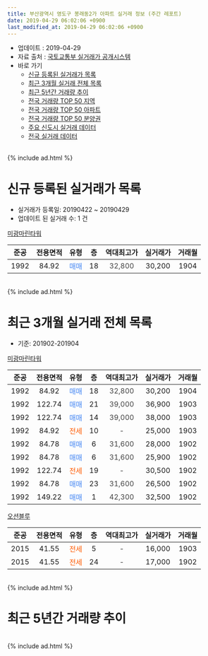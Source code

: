 ```yaml
---
title: 부산광역시 영도구 봉래동2가 아파트 실거래 정보 (주간 레포트)
date: 2019-04-29 06:02:06 +0900
last_modified_at: 2019-04-29 06:02:06 +0900
---
```


* 업데이트 : 2019-04-29
* 자료 출처 : [국토교통부 실거래가 공개시스템](http://rt.molit.go.kr)
* 바로 가기
    * [신규 등록된 실거래가 목록](#신규-등록된-실거래가-목록)
    * [최근 3개월 실거래 전체 목록](#최근-3개월-실거래-전체-목록)
    * [최근 5년간 거래량 추이](#최근-5년간-거래량-추이)
    * [전국 거래량 TOP 50 지역](https://inasie.github.io/apt-trade-info/최근-3개월-전국에서-가장-거래가-많이-발생한-지역)
    * [전국 거래량 TOP 50 아파트](https://inasie.github.io/apt-trade-info/최근-3개월-전국에서-가장-거래가-많이-발생한-아파트)
    * [전국 거래량 TOP 50 분양권](https://inasie.github.io/apt-trade-info/최근-3개월-전국에서-가장-거래가-많이-발생한-분양권)
    * [주요 신도시 실거래 데이터](https://inasie.github.io/apt-trade-info/주요-신도시)
    * [전국 실거래 데이터](https://inasie.github.io/apt-trade-info/전국)
<br>
{% include ad.html %}
<br>

# 신규 등록된 실거래가 목록
* 실거래가 등록일: 20190422 ~ 20190429
* 업데이트 된 실거래 수: 1 건


[미광마린타워](https://search.naver.com/search.naver?query=%EB%B6%80%EC%82%B0%EA%B4%91%EC%97%AD%EC%8B%9C+%EC%98%81%EB%8F%84%EA%B5%AC+%EB%B4%89%EB%9E%98%EB%8F%992%EA%B0%80+%EB%AF%B8%EA%B4%91%EB%A7%88%EB%A6%B0%ED%83%80%EC%9B%8C)

|준공|전용면적|유형|층|역대최고가|실거래가|거래월|
|:---:|:---:|:---:|:---:|:---:|:---:|:---:|
|1992|84.92|<span style="color:#4285f3">매매</span>|18|<span style="color:#444444">32,800</span>|30,200|1904|


<br>
{% include ad.html %}
<br>

# 최근 3개월 실거래 전체 목록
* 기준: 201902-201904


[미광마린타워](https://search.naver.com/search.naver?query=%EB%B6%80%EC%82%B0%EA%B4%91%EC%97%AD%EC%8B%9C+%EC%98%81%EB%8F%84%EA%B5%AC+%EB%B4%89%EB%9E%98%EB%8F%992%EA%B0%80+%EB%AF%B8%EA%B4%91%EB%A7%88%EB%A6%B0%ED%83%80%EC%9B%8C)

|준공|전용면적|유형|층|역대최고가|실거래가|거래월|
|:---:|:---:|:---:|:---:|:---:|:---:|:---:|
|1992|84.92|<span style="color:#4285f3">매매</span>|18|<span style="color:#444444">32,800</span>|30,200|1904|
|1992|122.74|<span style="color:#4285f3">매매</span>|21|<span style="color:#444444">39,000</span>|36,900|1903|
|1992|122.74|<span style="color:#4285f3">매매</span>|14|<span style="color:#444444">39,000</span>|38,000|1903|
|1992|84.92|<span style="color:#ff5a00">전세</span>|10|<span style="color:#444444">-</span>|25,000|1903|
|1992|84.78|<span style="color:#4285f3">매매</span>|6|<span style="color:#444444">31,600</span>|28,000|1902|
|1992|84.78|<span style="color:#4285f3">매매</span>|6|<span style="color:#444444">31,600</span>|25,900|1902|
|1992|122.74|<span style="color:#ff5a00">전세</span>|19|<span style="color:#444444">-</span>|30,500|1902|
|1992|84.78|<span style="color:#4285f3">매매</span>|23|<span style="color:#444444">31,600</span>|26,500|1902|
|1992|149.22|<span style="color:#4285f3">매매</span>|1|<span style="color:#444444">42,300</span>|32,500|1902|

[오션블루](https://search.naver.com/search.naver?query=%EB%B6%80%EC%82%B0%EA%B4%91%EC%97%AD%EC%8B%9C+%EC%98%81%EB%8F%84%EA%B5%AC+%EB%B4%89%EB%9E%98%EB%8F%992%EA%B0%80+%EC%98%A4%EC%85%98%EB%B8%94%EB%A3%A8)

|준공|전용면적|유형|층|역대최고가|실거래가|거래월|
|:---:|:---:|:---:|:---:|:---:|:---:|:---:|
|2015|41.55|<span style="color:#ff5a00">전세</span>|5|<span style="color:#444444">-</span>|16,000|1903|
|2015|41.55|<span style="color:#ff5a00">전세</span>|24|<span style="color:#444444">-</span>|17,000|1902|


<br>
{% include ad.html %}
<br>

# 최근 5년간 거래량 추이


<div style="width:100%;">
    <canvas id="deal_progress" height="200"></canvas>
</div>

<script>
new Chart(document.getElementById("deal_progress"), {
    type: 'line',
    data: {
        labels: ['201404','201405','201406','201407','201408','201409','201410','201411','201412','201501','201502','201503','201504','201505','201506','201507','201508','201509','201510','201511','201512','201601','201602','201603','201604','201605','201606','201607','201608','201609','201610','201611','201612','201701','201702','201703','201704','201705','201706','201707','201708','201709','201710','201711','201712','201801','201802','201803','201804','201805','201806','201807','201808','201809','201810','201811','201812','201901','201902','201903','201904'],
        datasets: [{
            label: '매매',
            pointRadius: 1,
            data: [4, 5, 7, 3, 3, 3, 3, 6, 3, 2, 3, 9, 6, 9, 7, 9, 8, 6, 9, 3, 3, 4, 6, 3, 3, 4, 4, 0, 3, 3, 6, 4, 6, 0, 3, 4, 1, 3, 6, 5, 4, 3, 1, 4, 1, 1, 0, 0, 3, 1, 2, 1, 1, 3, 3, 3, 1, 1, 4, 2, 1],
            borderColor: "rgba(255, 201, 14, 1)",
            backgroundColor: "rgba(255, 201, 14, 0.5)",
            fill: false,
            lineTension: 0
        },{
            label: '전월세',
            pointRadius: 1,
            data: [1, 2, 2, 2, 2, 2, 2, 2, 1, 0, 0, 4, 3, 0, 4, 15, 14, 3, 1, 0, 6, 2, 1, 1, 2, 4, 2, 2, 2, 0, 3, 1, 1, 4, 2, 1, 3, 2, 4, 5, 4, 7, 3, 3, 0, 5, 2, 1, 6, 3, 2, 1, 1, 0, 4, 2, 0, 4, 2, 2, 0],
            borderColor: "rgba(0, 141, 185, 1)",
            backgroundColor: "rgba(0, 141, 185, 0.5)",
            fill: false,
            lineTension: 0
        }
        ]
    },
    options: {
        responsive: true,
        title: {
            display: false
        },
        tooltips: {
            mode: 'index',
            intersect: false
        },
        hover: {
            mode: 'nearest',
            intersect: true
        },
        scales: {
            xAxes: [{
                display: true,
                scaleLabel: {
                    display: true,
                    labelString: '년/월'
                }
            }],
            yAxes: [{
                display: true,
                ticks: {
                    suggestedMin: 0,
                },
                scaleLabel: {
                    display: true,
                    labelString: '실거래 수'
                }
            }]
        }
    }
});

</script>


<br>
{% include ad.html %}
<br>

